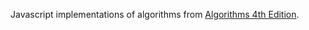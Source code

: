Javascript implementations of algorithms from [Algorithms 4th Edition](https://www.amazon.com/Algorithms-4th-Robert-Sedgewick/dp/032157351X).
